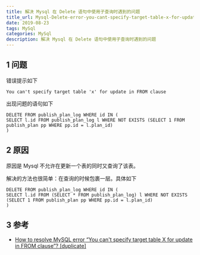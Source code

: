 ```yaml
---
title: 解决 Mysql 在 Delete 语句中使用子查询时遇到的问题
title_url: Mysql-Delete-error-you-cant-specify-target-table-x-for-update-in-from
date: 2019-08-23
tags: MySql
categories: MySql
description: 解决 Mysql 在 Delete 语句中使用子查询时遇到的问题
---
```


## 1 问题

错误提示如下

```
You can't specify target table 'x' for update in FROM clause
```

出现问题的语句如下

```
DELETE FROM publish_plan_log WHERE id IN (
SELECT l.id FROM publish_plan_log l WHERE NOT EXISTS (SELECT 1 FROM publish_plan pp WHERE pp.id = l.plan_id)
)
```

## 2 原因

原因是 Mysql 不允许在更新一个表的同时又查询了该表。

解决的方法也很简单：在查询的时候包裹一层。具体如下

```
DELETE FROM publish_plan_log WHERE id IN (
SELECT l.id FROM (SELECT * FROM publish_plan_log) l WHERE NOT EXISTS (SELECT 1 FROM publish_plan pp WHERE pp.id = l.plan_id)
)
```

## 3 参考

- [How to resolve MySQL error “You can't specify target table X for update in FROM clause”? [duplicate]](https://stackoverflow.com/questions/37251621/how-to-resolve-mysql-error-you-cant-specify-target-table-x-for-update-in-from)